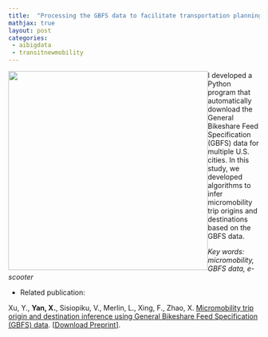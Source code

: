 ```yaml
---
title:  "Processing the GBFS data to facilitate transportation planning and decision-making"
mathjax: true
layout: post
categories: 
 - aibigdata
 - transitnewmobility
---
```



<img align="left" width="400" height="400" src="https://github.com/jacobyan0/jacobyan0.github.io/raw/master/images/ScooterGPS.gif" style="vertical-align:middle;margin:0px 0px"> I developed a Python program that automatically download the General Bikeshare Feed Specification (GBFS) data for multiple U.S. cities. In this study, we developed algorithms to infer micromobility trip origins and destinations based on the GBFS data.

*Key words: micromobility, GBFS data, e-scooter*

* Related publication:

Xu, Y., **Yan, X.**, Sisiopiku, V., Merlin, L., Xing, F., Zhao, X. <ins>Micromobility trip origin and destination inference using General Bikeshare Feed Specification (GBFS) data</ins>. [[Download Preprint](https://arxiv.org/pdf/2010.12006.pdf)].
